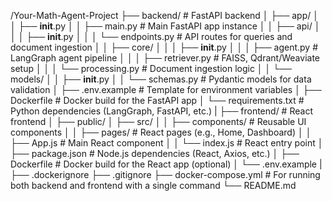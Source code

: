 /Your-Math-Agent-Project
├── backend/                  # FastAPI backend
│   ├── app/
│   │   ├── __init__.py
│   │   ├── main.py                # Main FastAPI app instance
│   │   ├── api/
│   │   │   ├── __init__.py
│   │   │   └── endpoints.py       # API routes for queries and document ingestion
│   │   ├── core/
│   │   │   ├── __init__.py
│   │   │   ├── agent.py           # LangGraph agent pipeline
│   │   │   ├── retriever.py       # FAISS, Qdrant/Weaviate setup
│   │   │   └── processing.py      # Document ingestion logic
│   │   └── models/
│   │       ├── __init__.py
│   │       └── schemas.py         # Pydantic models for data validation
│   ├── .env.example               # Template for environment variables
│   ├── Dockerfile                 # Docker build for the FastAPI app
│   └── requirements.txt           # Python dependencies (LangGraph, FastAPI, etc.)
|
├── frontend/                 # React frontend
│   ├── public/
│   ├── src/
│   │   ├── components/            # Reusable UI components
│   │   ├── pages/                 # React pages (e.g., Home, Dashboard)
│   │   ├── App.js                 # Main React component
│   │   └── index.js               # React entry point
│   ├── package.json               # Node.js dependencies (React, Axios, etc.)
│   ├── Dockerfile                 # Docker build for the React app (optional)
│   └── .env.example
|
├── .dockerignore
├── .gitignore
├── docker-compose.yml        # For running both backend and frontend with a single command
└── README.md
